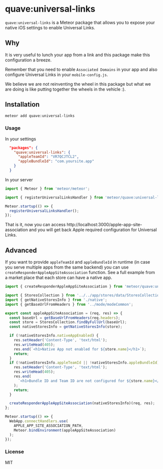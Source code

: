 # quave:universal-links

`quave:universal-links` is a Meteor package that allows you to expose your native iOS settings to enable Universal Links.

## Why

It is very useful to lunch your app from a link and this package make this configuration a breeze.

Remember that you need to enable `Associated Domains` in your app and also configure Universal Links in your `mobile-config.js`.

We believe we are not reinventing the wheel in this package but what we are doing is like putting together the wheels in the vehicle :).

## Installation

```sh
meteor add quave:universal-links
```

### Usage

In your settings

```json
  "packages": {
    "quave:universal-links": {
      "appleTeamId": "VR7QCJTCL2",
      "appleBundleId": "com.yoursite.app"
    }
  }
```

In your server

```javascript
import { Meteor } from 'meteor/meteor';

import { registerUniversalLinksHandler } from 'meteor/quave:universal-links';

Meteor.startup(() => {
  registerUniversalLinksHandler();
});
```

That is it, now you can access http://localhost:3000/apple-app-site-association and you will get back Apple required configuration for Universal Links.

## Advanced

If you want to provide `appleTeamId` and `appleBundleId` in runtime (in case you serve multiple apps from the same backend) you can use
`createResponderAppleAppSiteAssociation` function. See a full example from a market place that each store can have a native app.

```javascript
import { createResponderAppleAppSiteAssociation } from 'meteor/quave:universal-links';

import { StoresCollection } from '../../app/stores/data/StoresCollection';
import { getNativeStoresInfo } from './native';
import { getBaseUrlFromHeaders } from '../mode/modeCommon';

export const appleAppSiteAssociation = (req, res) => {
  const baseUrl = getBaseUrlFromHeaders(req.headers);
  const store = StoresCollection.findByFullUrl(baseUrl);
  const nativeStoresInfo = getNativeStoresInfo(store);

  if (!nativeStoresInfo.nativeAppEnabled) {
    res.setHeader('Content-Type', 'text/html');
    res.writeHead(405);
    res.end(`<h1>Native App not enabled for ${store.name}</h1>`);
    return;
  }
  if (!nativeStoresInfo.appleTeamId || !nativeStoresInfo.appleBundleId) {
    res.setHeader('Content-Type', 'text/html');
    res.writeHead(405);
    res.end(
      `<h1>Bundle ID and Team ID are not configured for ${store.name}</h1>`
    );
    return;
  }

  createResponderAppleAppSiteAssociation(nativeStoresInfo)(req, res);
};

Meteor.startup(() => {
  WebApp.connectHandlers.use(
    APPLE_APP_SITE_ASSOCIATION_PATH,
    Meteor.bindEnvironment(appleAppSiteAssociation)
  );
});
```

### License

MIT
